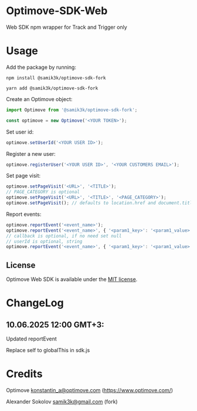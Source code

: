 # Optimove-SDK-Web

Web SDK npm wrapper for Track and Trigger only

# Usage

Add the package by running:

`npm install @samik3k/optimove-sdk-fork`

`yarn add @samik3k/optimove-sdk-fork`

Create an Optimove object:

```ts
import Optimove from '@samik3k/optimove-sdk-fork';

const optimove = new Optimove('<YOUR TOKEN>');
```

Set user id:

```ts
optimove.setUserId('<YOUR USER ID>');
```

Register a new user:

```ts
optimove.registerUser('<YOUR USER ID>', '<YOUR CUSTOMERS EMAIL>');
```

Set page visit:

```ts
optimove.setPageVisit('<URL>', '<TITLE>');
// PAGE_CATEGORY is optional
optimove.setPageVisit('<URL>', '<TITLE>', '<PAGE_CATEGORY>');
optimove.setPageVisit(); // defaults to location.href and document.title respectively
```

Report events:

```ts
optimove.reportEvent('<event_name>');
optimove.reportEvent('<event_name>', { '<param1_key>': '<param1_value>' });
// callback is optional, if no need set null
// userId is optional, string
optimove.reportEvent('<event_name>', { '<param1_key>': '<param1_value>' }, null, '<userId>');
```

## License

Optimove Web SDK is available under the [MIT license](LICENSE).


# ChangeLog

## 10.06.2025 12:00 GMT+3:
Updated reportEvent

Replace self to globalThis in sdk.js

# Credits
Optimove <konstantin_a@optimove.com> (https://www.optimove.com/)

Alexander Sokolov <samik3k@gmail.com> (fork)
